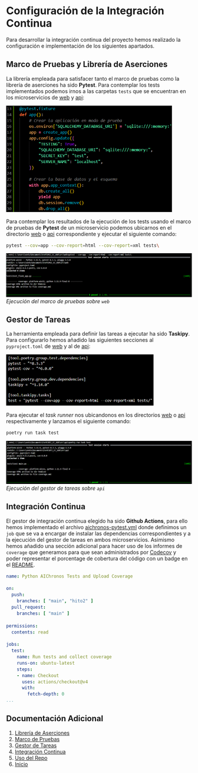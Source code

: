 # Configuración de la Integración Continua

Para desarrollar la integración continua del proyecto hemos realizado la configuración e implementación de los siguientes apartados.

## Marco de Pruebas y Librería de Aserciones

La librería empleada para satisfacer tanto el marco de pruebas como la librería de aserciones ha sido **Pytest**. Para contemplar los tests implementados podemos irnos a las carpetas `tests` que se encuentran en los microservicios de [web](../src/web/tests/) y [api](../src/api/tests/):

<img src="./hito2/imgs/test_example.GIF" alt="Test Example" width="450" />

Para contemplar los resultados de la ejecución de los tests usando el marco de pruebas de **Pytest** de un microservicio podemos ubicarnos en el directorio [web](../src/web/) o [api](../src/api/) correspondiente y ejecutar el siguiente comando:

```bash
pytest --cov=app --cov-report=html --cov-report=xml tests\
```

![Pytest Example Web](./hito2/imgs/pytest_example.GIF)
*Ejecución del marco de pruebas sobre `web`*

## Gestor de Tareas
La herramienta empleada para definir las tareas a ejecutar ha sido **Taskipy**. Para configurarlo hemos añadido las siguientes secciones al `pyproject.toml` de [web](../src/web/pyproject.toml) y al de [api](../src/api/pyproject.toml):


<img src="./hito2/imgs/taskipy_example.GIF" alt="Test Example" width="400" />


Para ejecutar el _task runner_ nos ubicandonos en los directorios [web](../src/web/) o [api](../src/api/) respectivamente y lanzamos el siguiente comando:

```bash
poetry run task test
```

![Taskipy Example API](./hito2/imgs/poetry_task_example.GIF)
*Ejecución del gestor de tareas sobre `api`*


## Integración Continua
El gestor de integración continua elegido ha sido **Github Actions**, para ello hemos implementado el archivo [aichronos-pytest.yml](../.github/workflows/aichronos-pytest.yml) donde definimos un `job` que se va a encargar de instalar las dependencias correspondientes y a la ejecución del gestor de tareas en ambos microservicios. Asimismo hemos añadido una sección adicional para hacer uso de los informes de `coverage` que generamos para que sean administrados por [Codecov](https://about.codecov.io/) y poder representar el porcentage de cobertura del código con un badge en el [README](../README.md).

```yaml
name: Python AIChronos Tests and Upload Coverage

on:
  push:
    branches: [ "main", "hito2" ]
  pull_request:
    branches: [ "main" ]

permissions:
  contents: read

jobs:
  test:
    name: Run tests and collect coverage
    runs-on: ubuntu-latest
    steps:
    - name: Checkout
      uses: actions/checkout@v4
      with:
        fetch-depth: 0
...
```

## Documentación Adicional
1. [Librería de Aserciones](./hito2/assertion_library.md)
2. [Marco de Pruebas](./hito2/testing_framework.md)
3. [Gestor de Tareas](./hito2/tasks_manager.md)
4. [Integración Continua](./hito2/continous_integration.md)
5. [Uso del Repo](./hito2/repo_usage.md)
6. [Inicio](../README.md)